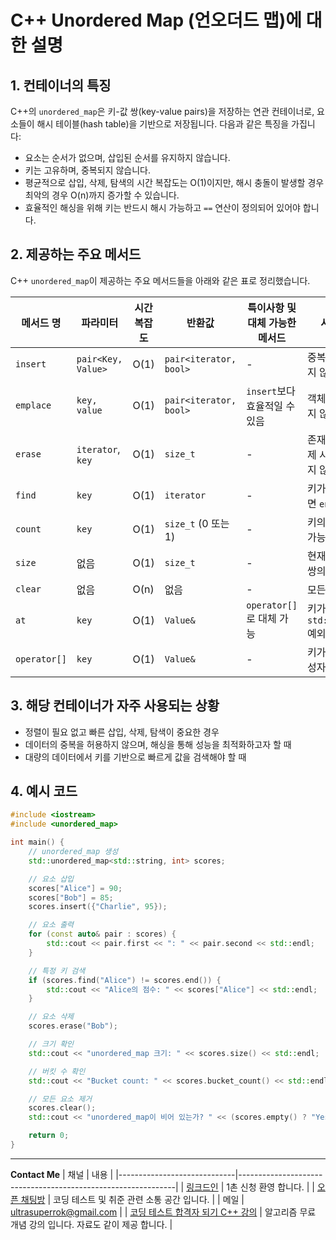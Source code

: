 
# C++ Unordered Map (언오더드 맵)에 대한 설명

## 1. 컨테이너의 특징
C++의 `unordered_map`은 키-값 쌍(key-value pairs)을 저장하는 연관 컨테이너로, 요소들이 해시 테이블(hash table)을 기반으로 저장됩니다. 다음과 같은 특징을 가집니다:
- 요소는 순서가 없으며, 삽입된 순서를 유지하지 않습니다.
- 키는 고유하며, 중복되지 않습니다.
- 평균적으로 삽입, 삭제, 탐색의 시간 복잡도는 O(1)이지만, 해시 충돌이 발생할 경우 최악의 경우 O(n)까지 증가할 수 있습니다.
- 효율적인 해싱을 위해 키는 반드시 해시 가능하고 `==` 연산이 정의되어 있어야 합니다.

## 2. 제공하는 주요 메서드
C++ `unordered_map`이 제공하는 주요 메서드들을 아래와 같은 표로 정리했습니다.

| 메서드 명        | 파라미터             | 시간 복잡도 | 반환값         | 특이사항 및 대체 가능한 메서드 | 사용 시 주의점                             |
|------------------|----------------------|-------------|---------------|-------------------------------|-------------------------------------------|
| `insert`         | `pair<Key, Value>`  | O(1)        | `pair<iterator, bool>` | -                             | 중복된 키는 삽입되지 않음                  |
| `emplace`        | `key, value`        | O(1)        | `pair<iterator, bool>` | `insert`보다 효율적일 수 있음  | 객체 복사가 필요하지 않음                   |
| `erase`          | `iterator`, `key`   | O(1)        | `size_t`      | -                             | 존재하지 않는 키 삭제 시 아무 작업도 하지 않음 |
| `find`           | `key`               | O(1)        | `iterator`    | -                             | 키가 존재하지 않으면 `end()` 반환           |
| `count`          | `key`               | O(1)        | `size_t` (0 또는 1) | -                             | 키의 존재 여부 확인 가능                   |
| `size`           | 없음                | O(1)        | `size_t`      | -                             | 현재 저장된 키-값 쌍의 개수를 반환          |
| `clear`          | 없음                | O(n)        | 없음          | -                             | 모든 요소를 제거                            |
| `at`             | `key`               | O(1)        | `Value&`      | `operator[]`로 대체 가능       | 키가 없으면 `std::out_of_range` 예외 발생   |
| `operator[]`     | `key`               | O(1)        | `Value&`      | -                             | 키가 없으면 기본 생성자로 새 값 삽입        |


## 3. 해당 컨테이너가 자주 사용되는 상황
- 정렬이 필요 없고 빠른 삽입, 삭제, 탐색이 중요한 경우
- 데이터의 중복을 허용하지 않으며, 해싱을 통해 성능을 최적화하고자 할 때
- 대량의 데이터에서 키를 기반으로 빠르게 값을 검색해야 할 때

## 4. 예시 코드

```cpp
#include <iostream>
#include <unordered_map>

int main() {
    // unordered_map 생성
    std::unordered_map<std::string, int> scores;

    // 요소 삽입
    scores["Alice"] = 90;
    scores["Bob"] = 85;
    scores.insert({"Charlie", 95});

    // 요소 출력
    for (const auto& pair : scores) {
        std::cout << pair.first << ": " << pair.second << std::endl;
    }

    // 특정 키 검색
    if (scores.find("Alice") != scores.end()) {
        std::cout << "Alice의 점수: " << scores["Alice"] << std::endl;
    }

    // 요소 삭제
    scores.erase("Bob");

    // 크기 확인
    std::cout << "unordered_map 크기: " << scores.size() << std::endl;

    // 버킷 수 확인
    std::cout << "Bucket count: " << scores.bucket_count() << std::endl;

    // 모든 요소 제거
    scores.clear();
    std::cout << "unordered_map이 비어 있는가? " << (scores.empty() ? "Yes" : "No") << std::endl;

    return 0;
}
```
---
**Contact Me**
| 채널                        | 내용                                                          |
|-----------------------------|--------------------------------------------------------------|
| [링크드인](https://www.linkedin.com/in/ultrasuperrok/)               |  1촌 신청 환영 합니다. |
| [오픈 채팅방](https://open.kakao.com/o/gX0WnTCf)             |  코딩 테스트 및 취준 관련 소통 공간 입니다. |
| 메일                   | ultrasuperrok@gmail.com  |
| [코딩 테스트 합격자 되기 C++ 강의](https://inf.run/H9yxm) |  알고리즘 무료 개념 강의 입니다. 자료도 같이 제공 합니다. |
